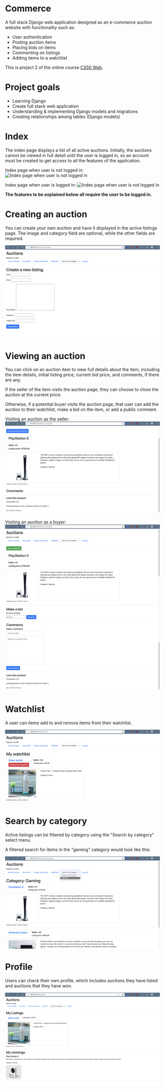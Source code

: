 # Commerce
A full stack Django web application designed as an e-commerce auction website with functionality such as:
- User authentication
- Posting auction items
- Placing bids on items
- Commenting on listings
- Adding items to a watchlist

This is project 2 of the online course [CS50 Web](https://cs50.harvard.edu/web/2020/).

# Project goals
- Learning Django
- Create full stack web application
- Understanding & implementing Django models and migrations
- Creating relationships among tables (Django models)

# Index
The index page displays a list of all active auctions. Initially, the auctions cannot be viewed in full detail until the user is logged in, so an account must be created to get access to all the features of the application.

Index page when user is not logged in:
![Index page when user is not logged in](static/images/index1)

Index page when user is logged in:
![Index page when user is not logged in](static/images/index2)

**The features to be explained below all require the user to be logged in.**
# Creating an auction
You can create your own auction and have it displayed in the active listings page. The image and category field are optional, while the other fields are required.

![Create a listing](static/images/create.png)

# Viewing an auction
You can click on an auction item to view full details about the item, including the item details, initial listing price, current bid price, and comments, if there are any.

If the seller of the item visits the auction page, they can choose to close the auction at the current price.

Otherwise, if a potential buyer visits the auction page, that user can add the auction to their watchlist, make a bid on the item, or add a public comment.

Visiting an auction as the seller:
![Seller's view](static/images/seller.png)

Visiting an auction as a buyer:
![Buyer's view (image 1/2)](static/images/buyer1.png)
![Buyer's view (image 2/2)](static/images/buyer2.png)

# Watchlist
A user can items add to and remove items from their watchlist.

![Watchlist](static/images/watchlist.png)

# Search by category
Active listings can be filtered by category using the "Search by category" select menu.

A filtered search for items in the "gaming" category would look like this:

![Gaming category](static/images/gaming.png)

# Profile
Users can check their own profile, which includes auctions they have listed and auctions that they have won.

![Profile](static/images/profile.png)
